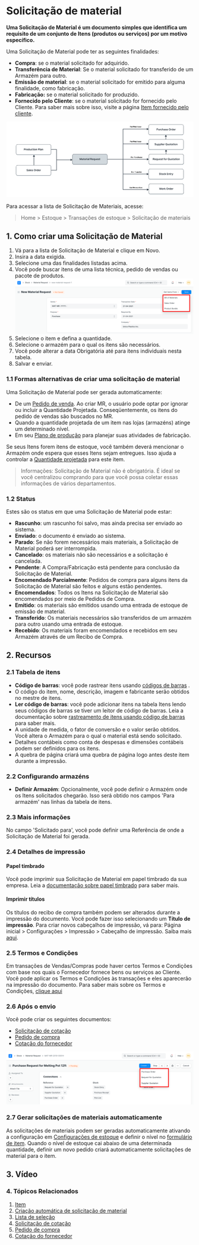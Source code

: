 # Solicitação de material



**Uma Solicitação de Material é um documento simples que identifica um requisito de um conjunto de Itens (produtos ou serviços) por um motivo específico.**


Uma Solicitação de Material pode ter as seguintes finalidades:


* **Compra**: se o material solicitado for adquirido.
* **Transferência de Material**: Se o material solicitado for transferido de um Armazém para outro.
* **Emissão de material**: se o material solicitado for emitido para alguma finalidade, como fabricação.
* **Fabricação:** se o material solicitado for produzido.
* **Fornecido pelo Cliente**: se o material solicitado for fornecido pelo Cliente. Para saber mais sobre isso, visite a página [Item fornecido pelo cliente](/docs/pt/manufacturing/articles/customer-provided-items).


![Material Request](/files/material-request-flowchart.png)


Para acessar a lista de Solicitação de Materiais, acesse:
> Home > Estoque > Transações de estoque > Solicitação de materiais


## 1. Como criar uma Solicitação de Material


1. Vá para a lista de Solicitação de Material e clique em Novo.
2. Insira a data exigida.
3. Selecione uma das finalidades listadas acima.
4. Você pode buscar itens de uma lista técnica, pedido de vendas ou pacote de produtos.
![MR fetch from](/files/mr-fetch-from.png)
5. Selecione o item e defina a quantidade.
6. Selecione o armazém para o qual os itens são necessários.
7. Você pode alterar a data Obrigatória até para itens individuais nesta tabela.
8. Salvar e enviar.


### 1.1 Formas alternativas de criar uma solicitação de material


Uma Solicitação de Material pode ser gerada automaticamente:


* De um [Pedido de venda](/docs/pt/selling/sales-order). Ao criar MR, o usuário pode optar por ignorar ou incluir a Quantidade Projetada. Conseqüentemente, os itens do pedido de vendas são buscados no MR.
* Quando a quantidade projetada de um item nas lojas (armazéns) atinge um determinado nível.
* Em seu [Plano de produção](/docs/pt/manufacturing/production-plan) para planejar suas atividades de fabricação.


Se seus Itens forem itens de estoque, você também deverá mencionar o Armazém onde espera que esses Itens sejam entregues. Isso ajuda a controlar a [Quantidade projetada](/docs/pt/stock/projected-quantity) para este item.


> Informações: Solicitação de Material não é obrigatória. É ideal se você centralizou
comprando para que você possa coletar essas informações de vários departamentos.


### 1.2 Status


Estes são os status em que uma Solicitação de Material pode estar:


* **Rascunho**: um rascunho foi salvo, mas ainda precisa ser enviado ao sistema.
* **Enviado**: o documento é enviado ao sistema.
* **Parado**: Se não forem necessários mais materiais, a Solicitação de Material poderá ser interrompida.
* **Cancelado**: os materiais não são necessários e a solicitação é cancelada.
* **Pendente**: A Compra/Fabricação está pendente para conclusão da Solicitação de Material.
* **Encomendado Parcialmente**: Pedidos de compra para alguns itens da Solicitação de Material são feitos e alguns estão pendentes.
* **Encomendados**: Todos os Itens na Solicitação de Material são encomendados por meio de Pedidos de Compra.
* **Emitido**: os materiais são emitidos usando uma entrada de estoque de emissão de material.
* **Transferido**: Os materiais necessários são transferidos de um armazém para outro usando uma entrada de estoque.
* **Recebido**: Os materiais foram encomendados e recebidos em seu Armazém através de um Recibo de Compra.


## 2. Recursos


### 2.1 Tabela de itens


* **Código de barras**: você pode rastrear itens usando [códigos de barras](/docs/pt/stock/articles/track-items-using-barcode) .
* O código do item, nome, descrição, imagem e fabricante serão obtidos no mestre de itens.
* **Ler código de barras**: você pode adicionar itens na tabela Itens lendo seus códigos de barras se tiver um leitor de código de barras. Leia a documentação sobre [rastreamento de itens usando código de barras](/docs/pt/stock/articles/track-items-using-barcode) para saber mais.
* A unidade de medida, o fator de conversão e o valor serão obtidos. Você altera o Armazém para o qual o material está sendo solicitado.
* Detalhes contábeis como conta de despesas e dimensões contábeis podem ser definidos para os itens.
* A quebra de página criará uma quebra de página logo antes deste item durante a impressão.


### 2.2 Configurando armazéns


* **Definir Armazém**: Opcionalmente, você pode definir o Armazém onde os Itens solicitados chegarão. Isso será obtido nos campos 'Para armazém' nas linhas da tabela de itens.


### 2.3 Mais informações


No campo 'Solicitado para', você pode definir uma Referência de onde a Solicitação de Material foi gerada.


### 2.4 Detalhes de impressão


#### Papel timbrado


Você pode imprimir sua Solicitação de Material em papel timbrado da sua empresa.
Leia a [documentação sobre papel timbrado](/docs/pt/setting-up/print/letter-head) para saber mais.


#### Imprimir títulos


Os títulos do recibo de compra também podem ser alterados durante a impressão do documento. Você pode fazer isso selecionando um **Título de impressão**. Para criar novos cabeçalhos de impressão, vá para: Página inicial > Configurações > Impressão > Cabeçalho de impressão. Saiba mais [aqui](/docs/pt/setting-up/print/print-headings).


### 2.5 Termos e Condições


Em transações de Vendas/Compras pode haver certos Termos e Condições com base nos quais o Fornecedor fornece bens ou serviços ao Cliente. Você pode aplicar os Termos e Condições às transações e eles aparecerão na impressão do documento. Para saber mais sobre os Termos e Condições, [clique aqui](/docs/pt/setting-up/print/terms-and-conditions)


### 2.6 Após o envio


Você pode criar os seguintes documentos:


* [Solicitação de cotação](/docs/pt/buying/request-for-quotation)
* [Pedido de compra](/docs/pt/buying/purchase-order)
* [Cotação do fornecedor](/docs/pt/buying/supplier-quotation)


![Material Request](/files/material-request.png)


### 2.7 Gerar solicitações de materiais automaticamente


As solicitações de materiais podem ser geradas automaticamente ativando a configuração em [Configurações de estoque](/docs/pt/stock/stock-settings#9-automatic-material-request) e definir o nível no [formulário de item](/docs/pt/stock/item#34-automatic-reordering). Quando o nível de estoque cai abaixo de uma determinada quantidade, definir um novo pedido criará automaticamente solicitações de material para o item.


## 3. Vídeo








### 4. Tópicos Relacionados


1. [Item](/docs/pt/stock/item)
2. [Criação automática de solicitação de material](/docs/pt/stock/articles/auto-creation-of-material-request)
3. [Lista de seleção](/docs/pt/stock/pick-list#23-create-pick-list-from-material-request)
4. [Solicitação de cotação](/docs/pt/buying/request-for-quotation)
5. [Pedido de compra](/docs/pt/buying/purchase-order)
6. [Cotação do fornecedor](/docs/pt/buying/supplier-quotation)



